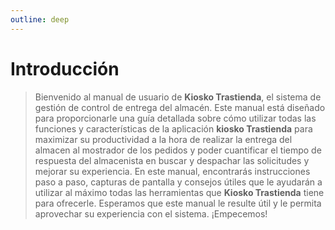 ```yaml
---
outline: deep
---
```


# Introducción

>Bienvenido al manual   de usuario de **Kiosko Trastienda**, el sistema de gestión de  control  de entrega del almacén. Este manual está diseñado para proporcionarle una guía detallada sobre cómo utilizar todas las funciones y características de la aplicación **kiosko Trastienda** para maximizar su productividad a la hora de realizar la entrega del almacen al mostrador de los pedidos y poder cuantificar el tiempo de respuesta del almacenista en buscar y despachar las solicitudes y mejorar su experiencia. En este manual, encontrarás instrucciones paso a paso, capturas de pantalla y consejos útiles que le ayudarán a utilizar al máximo todas las herramientas que **Kiosko Trastienda** tiene para ofrecerle. Esperamos que este manual le resulte útil y le permita aprovechar  su experiencia con el sistema.  ¡Empecemos!
